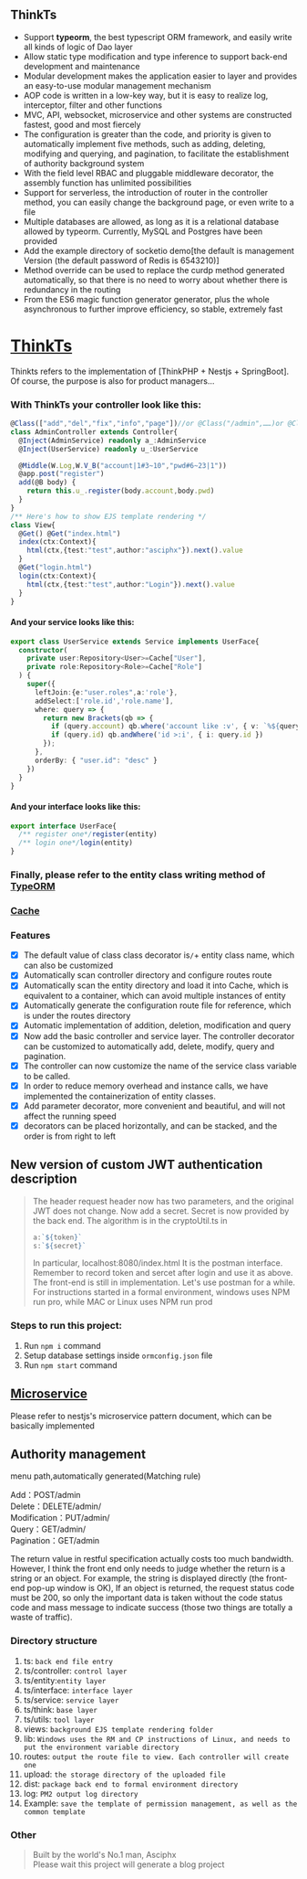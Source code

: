 ## ThinkTs
- Support **typeorm**, the best typescript ORM framework, and easily write all kinds of logic of Dao layer
- Allow static type modification and type inference to support back-end development and maintenance
- Modular development makes the application easier to layer and provides an easy-to-use modular management mechanism
- AOP code is written in a low-key way, but it is easy to realize log, interceptor, filter and other functions
- MVC, API, websocket, microservice and other systems are constructed fastest, good and most fiercely
- The configuration is greater than the code, and priority is given to automatically implement five methods, such as adding, deleting, modifying and querying, and pagination, to facilitate the establishment of authority background system
- With the field level RBAC and pluggable middleware decorator, the assembly function has unlimited possibilities
- Support for serverless, the introduction of router in the controller method, you can easily change the background page, or even write to a file
- Multiple databases are allowed, as long as it is a relational database allowed by typeorm. Currently, MySQL and Postgres have been provided
- Add the example directory of socketio demo[the default is management Version (the default password of Redis is 6543210)]
- Method override can be used to replace the curdp method generated automatically, so that there is no need to worry about whether there is redundancy in the routing
- From the ES6 magic function generator generator, plus the whole asynchronous to further improve efficiency, so stable, extremely fast
# [ThinkTs](http://www.91huanwei.com/)
Thinkts refers to the implementation of [ThinkPHP + Nestjs + SpringBoot]. Of course, the purpose is also for product managers…
### With ThinkTs your controller look like this:
```typescript
@Class(["add","del","fix","info","page"])//or @Class("/admin",……)or @Class("admin",……)
class AdminController extends Controller{
  @Inject(AdminService) readonly a_:AdminService
  @Inject(UserService) readonly u_:UserService

  @Middle(W.Log,W.V_B("account|1#3~10","pwd#6~23|1"))
  @app.post("register")
  add(@B body) {
    return this.u_.register(body.account,body.pwd)
  }
}
/** Here's how to show EJS template rendering */
class View{
  @Get() @Get("index.html")
  index(ctx:Context){
    html(ctx,{test:"test",author:"asciphx"}).next().value
  }
  @Get("login.html")
  login(ctx:Context){
    html(ctx,{test:"test",author:"Login"}).next().value
  }
}
```
#### And your service looks like this:
```typescript
export class UserService extends Service implements UserFace{
  constructor(
    private user:Repository<User>=Cache["User"],
    private role:Repository<Role>=Cache["Role"]
  ) {
    super({
      leftJoin:{e:"user.roles",a:'role'},
      addSelect:['role.id','role.name'],
      where: query => {
        return new Brackets(qb => {
          if (query.account) qb.where('account like :v', { v: `%${query.account}%` })
          if (query.id) qb.andWhere('id >:i', { i: query.id })
        });
      },
      orderBy: { "user.id": "desc" }
    })
  }
}
```
#### And your interface looks like this:
```typescript
export interface UserFace{
  /** register one*/register(entity)
  /** login one*/login(entity)
}
```
### Finally, please refer to the entity class writing method of [TypeORM](https://github.com/typeorm/typeorm)

### [Cache](https://github.com/typeorm/typeorm/blob/master/docs/caching.md)

### Features
- [x] The default value of class class decorator is`/`+ entity class name, which can also be customized
- [x] Automatically scan controller directory and configure routes route
- [x] Automatically scan the entity directory and load it into Cache, which is equivalent to a container, which can avoid multiple instances of entity
- [x] Automatically generate the configuration route file for reference, which is under the routes directory
- [x] Automatic implementation of addition, deletion, modification and query
- [x] Now add the basic controller and service layer. The controller decorator can be customized to automatically add, delete, modify, query and pagination.
- [x] The controller can now customize the name of the service class variable to be called.
- [x] In order to reduce memory overhead and instance calls, we have implemented the containerization of entity classes.
- [x] Add parameter decorator, more convenient and beautiful, and will not affect the running speed
- [x] decorators can be placed horizontally, and can be stacked, and the order is from right to left
## New version of custom JWT authentication description

> The header request header now has two parameters, and the original JWT does not change. Now add a secret. Secret is now provided by the back end. The algorithm is in the cryptoUtil.ts in
> ```javascript
> a:`${token}`
> s:`${secret}`
> ```
> In particular, localhost:8080/index.html It is the postman interface. Remember to record token and sercet after login and use it as above. The front-end is still in implementation. Let's use postman for a while.
> For instructions started in a formal environment, windows uses NPM run pro, while MAC or Linux uses NPM run prod
### Steps to run this project:

1. Run `npm i` command
2. Setup database settings inside `ormconfig.json` file
3. Run `npm start` command

## [Microservice](https://docs.nestjs.cn/7/microservices?id=kafka)
Please refer to nestjs's microservice pattern document, which can be basically implemented

## Authority management
menu path,automatically generated(Matching rule)

Add：POST/admin  
Delete：DELETE/admin/  
Modification：PUT/admin/  
Query：GET/admin/  
Pagination：GET/admin  

The return value in restful specification actually costs too much bandwidth. However, I think the front end only needs to judge whether the return is a string or an object. For example, the string is displayed directly (the front-end pop-up window is OK),
If an object is returned, the request status code must be 200, so only the important data is taken without the code status code and mass message to indicate success (those two things are totally a waste of traffic).


### Directory structure
1. ts: `back end file entry`
2. ts/controller: `control layer`
3. ts/entity:`entity layer`
4. ts/interface: `interface layer`
5. ts/service: `service layer`
6. ts/think: `base layer`
7. ts/utils: `tool layer`
8. views: `background EJS template rendering folder`
9. lib: `Windows uses the RM and CP instructions of Linux, and needs to put the environment variable directory`
10. routes: `output the route file to view. Each controller will create one`
11. upload: `the storage directory of the uploaded file`
12. dist: `package back end to formal environment directory`
13. log: `PM2 output log directory`
14. Example: `save the template of permission management, as well as the common template`

### Other
> Built by the world's No.1 man, Asciphx  
> Please wait this project will generate a blog project

